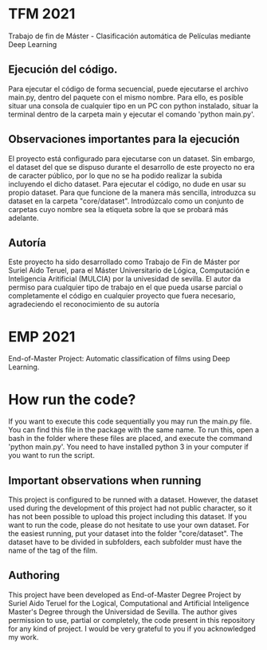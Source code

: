 # TFM 2021
Trabajo de fin de Máster - Clasificación automática de Películas mediante Deep Learning

## Ejecución del código.
Para ejecutar el código de forma secuencial, puede ejecutarse el archivo main.py, dentro del paquete con el mismo nombre. Para ello, es posible situar una consola de cualquier tipo en un PC con python instalado, situar la terminal dentro de la carpeta main y ejecutar el comando 'python main.py'.

## Observaciones importantes para la ejecución
El proyecto está configurado para ejecutarse con un dataset. Sin embargo, el dataset del que se dispuso durante el desarrollo de este proyecto no era de caracter público, por lo que no se ha podido realizar la subida incluyendo el dicho dataset. Para ejecutar el código, no dude en usar su propio dataset. Para que funcione de la manera más sencilla, introduzca su dataset en la carpeta "core/dataset". Introdúzcalo como un conjunto de carpetas cuyo nombre sea la etiqueta sobre la que se probará más adelante.

## Autoría
Este proyecto ha sido desarrollado como Trabajo de Fin de Máster por Suriel Aido Teruel, para el Máster Universitario de Lógica, Computación e Inteligencia Aritificial (MULCIA) por la univesidad de sevilla. El autor da permiso para cualquier tipo de trabajo en el que pueda usarse parcial o completamente el código en cualquier proyecto que fuera necesario, agradeciendo el reconocimiento de su autoría

# EMP 2021
End-of-Master Project: Automatic classification of films using Deep Learning.

# How run the code?
If you want to execute this code sequentially you may run the main.py file. You can find this file in the package with the same name. To run this, open a bash in the folder where these files are placed, and execute the command 'python main.py'. You need to have installed python 3 in your computer if you want to run the script.

## Important observations when running
This project is configured to be runned with a dataset. However, the dataset used during the development of this project had not public character, so it has not been possible to upload this project including this dataset. If you want to run the code, please do not hesitate to use your own dataset. For the easiest running, put your dataset into the folder "core/dataset". The dataset have to be divided in subfolders, each subfolder must have the name of the tag of the film.

## Authoring
This project have been developed as End-of-Master Degree Project by Suriel Aido Teruel for the Logical, Computational and Artificial Inteligence Master's Degree through the Universidad de Sevilla. The author gives permission to use, partial or completely, the code present in this repository for any kind of project. I would be very grateful to you if you acknowledged my work. 
